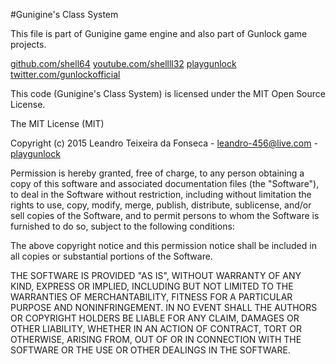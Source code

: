 #Gunigine's Class System

This file is part of Gunigine game engine and also part of Gunlock game projects.
	
[github.com/shell64][GitHub]
[youtube.com/shellll32][YouTube]
[playgunlock][Gunlock]
[twitter.com/gunlockofficial][Twitter]

This code (Gunigine's Class System) is licensed under the MIT Open Source License.

The MIT License (MIT)

Copyright (c) 2015 Leandro Teixeira da Fonseca - leandro-456@live.com - [playgunlock][Gunlock]

Permission is hereby granted, free of charge, to any person obtaining a copy
of this software and associated documentation files (the "Software"), to deal
in the Software without restriction, including without limitation the rights
to use, copy, modify, merge, publish, distribute, sublicense, and/or sell
copies of the Software, and to permit persons to whom the Software is
furnished to do so, subject to the following conditions:

The above copyright notice and this permission notice shall be included in
all copies or substantial portions of the Software.

THE SOFTWARE IS PROVIDED "AS IS", WITHOUT WARRANTY OF ANY KIND, EXPRESS OR
IMPLIED, INCLUDING BUT NOT LIMITED TO THE WARRANTIES OF MERCHANTABILITY,
FITNESS FOR A PARTICULAR PURPOSE AND NONINFRINGEMENT. IN NO EVENT SHALL THE
AUTHORS OR COPYRIGHT HOLDERS BE LIABLE FOR ANY CLAIM, DAMAGES OR OTHER
LIABILITY, WHETHER IN AN ACTION OF CONTRACT, TORT OR OTHERWISE, ARISING FROM,
OUT OF OR IN CONNECTION WITH THE SOFTWARE OR THE USE OR OTHER DEALINGS IN
THE SOFTWARE.

[GitHub]: https://github.com/shell64
[YouTube]: http://youtube.com/shellll32
[Gunlock]: http://playgunlock.com
[Twitter]: http://twitter.com/gunlockofficial
